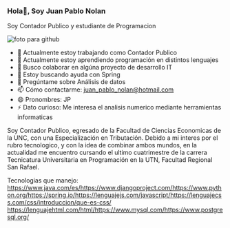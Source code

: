 ### Hola👋, Soy Juan Pablo Nolan

Soy Contador Publico y estudiante de Programacion

![foto para github](https://github.com/jpnolan1979/jpnolan1979/assets/112594383/cee18752-fbd6-48d4-b4a4-8706b56d0c65)



- 🔭 Actualmente estoy trabajando como Contador Publico
- 🌱 Actualmente estoy aprendiendo programación en distintos lenguajes
- 👯 Busco colaborar en algúna proyecto de desarrollo IT
- 🤔 Estoy buscando ayuda con Spring
- 💬 Pregúntame sobre Análisis de datos
- 📫 Cómo contactarme: juan_pablo_nolan@hotmail.com
- 😄 Pronombres: JP
- ⚡ Dato curioso: Me interesa el analisis numerico mediante herramientas informaticas


Soy Contador Publico, egresado de la Facultad de Ciencias Economicas de la UNC, con una Especialización en Tributación. Debido a mi interes por el rubro tecnologico, y con la idea de combinar ambos mundos, en la actualidad me encuentro cursando el ultimo cuatrimestre de la carrera Tecnicatura Universitaria en Programación en la UTN, Facultad Regional San Rafael.

Tecnologias que manejo:
https://www.java.com/es/https://www.djangoproject.com/https://www.python.org/https://spring.io/https://lenguajejs.com/javascript/https://lenguajecss.com/css/introduccion/que-es-css/
https://lenguajehtml.com/html/https://www.mysql.com/https://www.postgresql.org/

 

 



